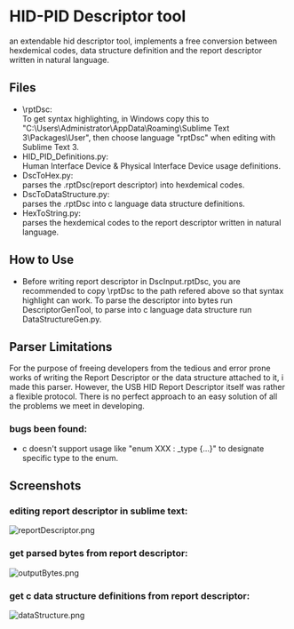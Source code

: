 # HID-PID Descriptor tool
an extendable hid descriptor tool, implements a free conversion between hexdemical codes, data structure definition and the report descriptor written in natural language.  

## Files  
- \rptDsc:  
	To get syntax highlighting, in Windows copy this to "C:\Users\Administrator\AppData\Roaming\Sublime Text 3\Packages\User", then choose language "rptDsc" when editing with Sublime Text 3.  
- HID\_PID\_Definitions.py:  
	Human Interface Device & Physical Interface Device usage definitions.  
- DscToHex.py:  
	parses the .rptDsc(report descriptor) into hexdemical codes.  
- DscToDataStructure.py:  
	parses the .rptDsc into c language data structure definitions.  
- HexToString.py:  
	parses the hexdemical codes to the report descriptor written in natural language.  

## How to Use  
- Before writing report descriptor in DscInput.rptDsc, you are recommended to copy \rptDsc to the path refered above so that syntax highlight can work. To parse the descriptor into bytes run DescriptorGenTool, to parse into c language data structure run DataStructureGen.py.   

## Parser Limitations  
For the purpose of freeing developers from the tedious and error prone works of writing the Report Descriptor or the data structure attached to it, i made this parser. However, the USB HID Report Descriptor itself was rather a flexible protocol. There is no perfect approach to an easy solution of all the problems we meet in developing.    
### bugs been found:  
- c doesn't support usage like "enum XXX : _type {...}" to designate specific type to the enum.  

## Screenshots
### editing report descriptor in sublime text:  
![reportDescriptor.png](https://github.com/beantowel/HID_Descriptor_tool/raw/master/Screenshots/reportDescriptor.png)
### get parsed bytes from report descriptor:  
![outputBytes.png](https://github.com/beantowel/HID_Descriptor_tool/raw/master/Screenshots/outputBytes.png)
### get c data structure definitions from report descriptor:  
![dataStructure.png](https://github.com/beantowel/HID_Descriptor_tool/raw/master/Screenshots/dataStructure.png)
